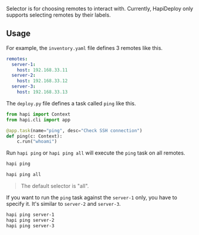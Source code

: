 Selector is for choosing remotes to interact with. Currently, HapiDeploy only supports selecting remotes by their labels.

## Usage

For example, the `inventory.yaml` file defines 3 remotes like this.

```yaml
remotes:
  server-1:
    host: 192.168.33.11
  server-2:
    host: 192.168.33.12
  server-3:
    host: 192.168.33.13
```

The `deploy.py` file defines a task called `ping` like this.

```python
from hapi import Context
from hapi.cli import app

@app.task(name="ping", desc="Check SSH connection")
def ping(c: Context):
    c.run("whoami")
```

Run `hapi ping` or `hapi ping all` will execute the `ping` task on all remotes.

```bash
hapi ping

hapi ping all
```

> The default selector is "all".

If you want to run the `ping` task against the `server-1` only, you have to specify it. It's similar to `server-2` and `server-3`.

```bash
hapi ping server-1
hapi ping server-2
hapi ping server-3
```
